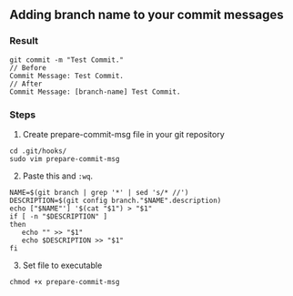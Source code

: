 ## Adding branch name to your commit messages

### Result
```
git commit -m "Test Commit."
// Before
Commit Message: Test Commit.
// After
Commit Message: [branch-name] Test Commit.
```

### Steps
1. Create prepare-commit-msg file in your git repository
```
cd .git/hooks/
sudo vim prepare-commit-msg
```
2. Paste this and `:wq`.
```
NAME=$(git branch | grep '*' | sed 's/* //')  
DESCRIPTION=$(git config branch."$NAME".description)
echo ["$NAME"'] '$(cat "$1") > "$1"  
if [ -n "$DESCRIPTION" ]  
then  
   echo "" >> "$1"  
   echo $DESCRIPTION >> "$1"  
fi
```
3. Set file to executable
```
chmod +x prepare-commit-msg
```
<!--stackedit_data:
eyJoaXN0b3J5IjpbLTk0MjY3Nzk3MSwtOTY5NzIyMTc3XX0=
-->